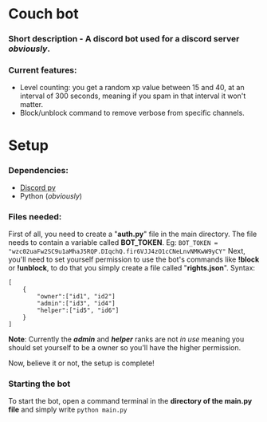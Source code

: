 # Couch bot
### Short description - A discord bot used for a discord server *obviously*.
### Current features:
* Level counting: you get a random xp value between 15 and 40, at an interval of 300 seconds, meaning if you spam in that interval it won't matter.
* Block/unblock command to remove verbose from specific channels.

# Setup
### Dependencies:
* [Discord py](https://github.com/Rapptz/discord.py)
* Python (*obviously*)
### Files needed:
First of all, you need to create a "**auth.py**" file in the main directory. The file needs to contain a variable called __BOT_TOKEN__.
Eg: ```BOT_TOKEN = "wzc02uaFw2SC9u1aMhaJ5RQP.DIqchQ.fir6VJJ4zO1cCNeLnvNMKwW9yCY"```
Next, you'll need to set yourself permission to use the bot's commands like __!block__ or __!unblock__, to do that you simply create a file called "**rights.json**". Syntax:
```
[
    {
        "owner":["id1", "id2"]
        "admin":["id3", "id4"]
        "helper":["id5", "id6"]
    }
]
```
__Note__: Currently the ***admin*** and ***helper*** ranks are not *in use* meaning you should set yourself to be a owner so you'll have the higher permission.

Now, believe it or not, the setup is complete!
### Starting the bot
To start the bot, open a command terminal in the **directory of the main.py file** and simply write ```python main.py```